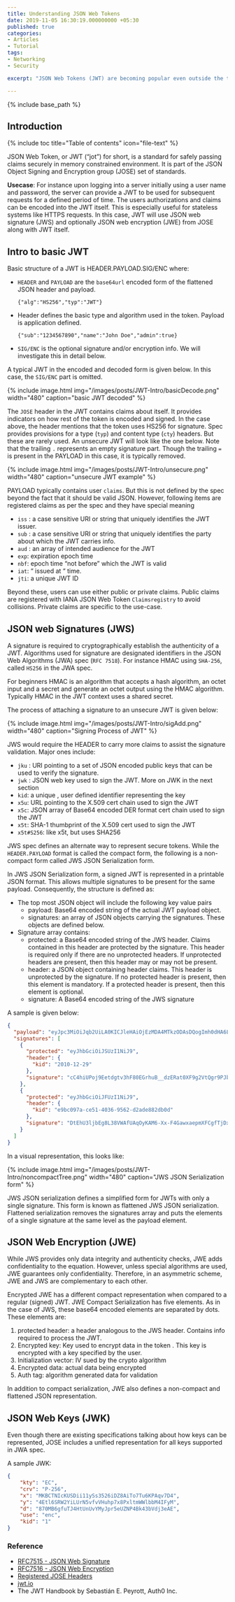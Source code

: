 ```yaml
---
title: Understanding JSON Web Tokens 
date: 2019-11-05 16:30:19.000000000 +05:30
published: true
categories:
- Articles
- Tutorial
tags:
- Networking
- Security

excerpt: "JSON Web Tokens (JWT) are becoming popular even outside the traditional web authentication use-cases with the advent of IoT and connected devices. This article gives you a concise overview of JWT and and all that is need to get started with using them"

---
```

<style>
div {
  text-align: justify;
  text-justify: inter-word;
}
</style>



{% include base_path %}

## Introduction
{% include toc title="Table of contents" icon="file-text" %}

JSON Web Token, or JWT (“jot”) for short, is a standard for safely passing claims securely in memory constrained environment. It is part of the JSON Object Signing and Encryption group (JOSE) set of standards. 

**Usecase**: For instance upon logging into a server initially using a user name and password, the server can provide a JWT to be used for subsequent requests for a defined period of time. The users authorizations and claims can be encoded into the JWT itself. This is especially useful for stateless systems like HTTPS requests. In this case, JWT will use JSON web signature (JWS) and optionally JSON web encryption (JWE) from JOSE along with JWT itself. 

## Intro to basic JWT

Basic structure of a JWT is HEADER.PAYLOAD.SIG/ENC where: 
-	`HEADER` and `PAYLOAD` are the `base64url` encoded form of the flattened JSON header and payload.

	`{"alg":"HS256","typ":"JWT"}`
-	Header defines the basic type and algorithm used in the token. Payload is application defined. 

	`{"sub":"1234567890","name":"John Doe","admin":true}`
-	`SIG/ENC` is the optional signature and/or encryption info. We will investigate this in detail below. 

A typical JWT in the encoded and decoded form is given below. In this case, the `SIG/ENC` part is omitted.

{% include image.html
	img="/images/posts/JWT-Intro/basicDecode.png"
	width="480"
	caption="basic JWT decoded"
%}

The `JOSE` header in the JWT contains claims about itself. It provides indicators on how rest of the token is encoded and signed. In the case above, the header mentions that the token uses HS256 for signature. Spec provides provisions for a type (`typ`) and content type (`cty`) headers. But these are rarely used. An unsecure JWT will look like the one below. Note that the trailing `.` represents an empty signature part. Though the trailing `=` is present in the PAYLOAD in this case, it is typically removed. 

{% include image.html
	img="/images/posts/JWT-Intro/unsecure.png"
	width="480"
	caption="unsecure JWT example"
%}

PAYLOAD typically contains user `claims`. But this is not defined by the spec beyond the fact that it should be valid JSON. However, following items are registered claims as per the spec and they have special meaning

-	`iss` : a case sensitive URI or string that uniquely identifies the JWT issuer.
-	`sub` : a  case sensitive URI or string that uniquely identifies the party about which the JWT carries info.
-	`aud` : an array of intended audience for the JWT
-	`exp`: expiration epoch time 
-	`nbf`: epoch time “not before” which the JWT is valid
-	`iat`: “ issued at “ time. 
-	`jti`: a unique JWT ID

Beyond these, users can use either public or private claims. Public claims are registered with IANA JSON Web Token `Claimsregistry` to avoid collisions. Private claims are specific to the use-case. 

## JSON web Signatures (JWS)

A signature is required to cryptographically establish the authenticity of a JWT. Algorithms used for signature are designated identifiers in the JSON Web Algorithms (JWA) spec (`RFC 7518`). For instance HMAC using `SHA-256`, called `HS256` in the JWA spec. 

For beginners HMAC is an algorithm that accepts a hash algorithm, an octet input and a secret and generate an octet output using the HMAC algorithm. Typically HMAC in the JWT context uses a shared secret. 

The process of attaching a signature to an unsecure JWT is given below: 

{% include image.html
	img="/images/posts/JWT-Intro/sigAdd.png"
	width="480"
	caption="Signing Process of JWT"
%}

JWS would require the HEADER to carry more claims to assist the signature validation. Major ones  include:

-	`jku` : URI pointing to a set of JSON encoded public keys that can be used to verify the signature. 
-	`jwk` : JSON web key used to sign the JWT. More on JWK in the next section
-	`kid`: a unique , user defined identifier representing the key
-	`x5u`: URL pointing to the X.509 cert chain used to sign the JWT
-	`x5c`: JSON array of Base64 encoded DER format cert chain used to sign the JWT
-	`x5t`: SHA-1 thumbprint of the X.509 cert used to sign the JWT
-	`x5t#S256`: like x5t, but uses SHA256

JWS spec defines an alternate way to represent secure tokens. While the `HEADER.PAYLOAD` format is called the compact form, the following is a non-compact form called JWS JSON Serialization form.

In JWS JSON Serialization form, a signed JWT is represented in a printable JSON format. This allows multiple signatures to be present for the same payload. Consequently, the structure is defined as:

-	The top most JSON object will include the following key value pairs
    - payload: Base64 encoded string of the actual JWT payload object.
    - signatures: an array of JSON objects carrying the signatures. These objects are defined below.
-	Signature array contains:
    - protected: a Base64 encoded string of the JWS header. Claims contained in this header are protected by the signature. This header is required only if there are no unprotected headers. If unprotected headers are present, then this header may or may not be present.
    - header: a JSON object containing header claims. This header is unprotected by the signature. If no protected header is present, then this element is mandatory. If a protected header is present, then this element is optional.
	- signature: A Base64 encoded string of the JWS signature

A sample is given below:
```json
{
  "payload": "eyJpc3MiOiJqb2UiLA0KICJleHAiOjEzMDA4MTkzODAsDQogImh0dHA6Ly9leGFtcGxlLmNvbS9pc19yb290Ijp0cnVlfQ",
  "signatures": [
    {
      "protected": "eyJhbGciOiJSUzI1NiJ9",
      "header": {
        "kid": "2010-12-29"
      },
      "signature": "cC4hiUPoj9Eetdgtv3hF80EGrhuB__dzERat0XF9g2VtQgr9PJbu3XOiZj5RZmh7AAuHIm4Bh"
    },
    {
      "protected": "eyJhbGciOiJFUzI1NiJ9",
      "header": {
        "kid": "e9bc097a-ce51-4036-9562-d2ade882db0d"
      },
      "signature": "DtEhU3ljbEg8L38VWAfUAqOyKAM6-Xx-F4GawxaepmXFCgfTjDxw5djxLa8ISlSApmWQxfKTUJqPP3-Kg6NU1Q"
    }
  ]
}
```

In a visual representation, this looks like:

{% include image.html
	img="/images/posts/JWT-Intro/noncompactTree.png"
	width="480"
	caption="JWS JSON Serialization form"
%}

JWS JSON serialization defines a simplified form for JWTs with only a single signature. This form is known as flattened JWS JSON serialization. Flattened serialization removes the signatures array and puts the elements of a single signature at the same level as the payload element.

## JSON Web Encryption (JWE)

While JWS provides only data integrity and authenticity checks, JWE adds confidentiality to the equation. However, unless special algorithms are used, JWE guarantees only confidentiality. Therefore, in an asymmetric scheme, JWE and JWS are complementary to each other. 

Encrypted JWE has a different compact representation when compared to a regular (signed) JWT. JWE Compact Serialization has five elements. As in the case of JWS, these base64 encoded elements are separated by dots. These elements are:

1.	protected header: a header analogous to the JWS header. Contains info required to process the JWT. 
2.	Encrypted key: Key used to encrypt data in the token . This key is encrypted with a key specified by the user. 
3.	Initialization vector: IV sued by the crypto algorithm
4.	Encrypted data: actual data being encrypted
5.	Auth tag: algorithm generated data for validation

In addition to compact serialization, JWE also defines a non-compact and flattened JSON representation. 

## JSON Web Keys (JWK) 

Even though there are existing specifications talking about how keys can be represented, JOSE includes a unified representation for all keys supported in JWA spec. 

A sample JWK:

```json
{
    "kty": "EC",
    "crv": "P-256",
    "x": "MKBCTNIcKUSDii11ySs3526iDZ8AiTo7Tu6KPAqv7D4",
    "y": "4Etl6SRW2YiLUrN5vfvVHuhp7x8PxltmWWlbbM4IFyM",
    "d": "870MB6gfuTJ4HtUnUvYMyJpr5eUZNP4Bk43bVdj3eAE",
    "use": "enc",
    "kid": "1"
}
```

### Reference

- [RFC7515 - JSON Web Signature](https://tools.ietf.org/html/rfc7515)
- [RFC7516 - JSON Web Encryption](https://tools.ietf.org/html/rfc7516)
- [Registered JOSE Headers](https://www.iana.org/assignments/jose/jose.xhtml)
- [jwt.io](https://jwt.io/)
- The JWT Handbook by Sebastián E. Peyrott, Auth0 Inc.
